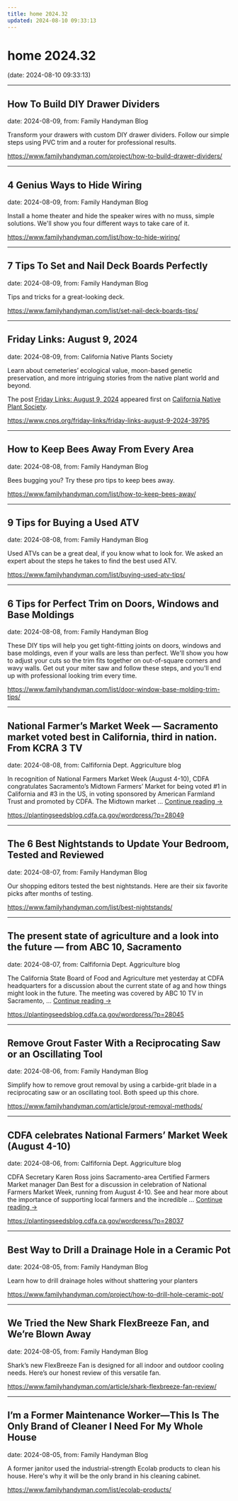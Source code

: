 ```yaml
---
title: home 2024.32
updated: 2024-08-10 09:33:13
---
```


# home 2024.32

(date: 2024-08-10 09:33:13)

---

## How To Build DIY Drawer Dividers

date: 2024-08-09, from: Family Handyman Blog

Transform your drawers with custom DIY drawer dividers. Follow our simple steps using PVC trim and a router for professional results. 

<https://www.familyhandyman.com/project/how-to-build-drawer-dividers/>

---

## 4 Genius Ways to Hide Wiring

date: 2024-08-09, from: Family Handyman Blog

Install a home theater and hide the speaker wires with no muss, simple solutions. We'll show you four different ways to take care of it. 

<https://www.familyhandyman.com/list/how-to-hide-wiring/>

---

## 7 Tips To Set and Nail Deck Boards Perfectly

date: 2024-08-09, from: Family Handyman Blog

Tips and tricks for a great-looking deck. 

<https://www.familyhandyman.com/list/set-nail-deck-boards-tips/>

---

## Friday Links: August 9, 2024

date: 2024-08-09, from: California Native Plants Society

<p>Learn about cemeteries’ ecological value, moon-based genetic preservation, and more intriguing stories from the native plant world and beyond.</p>
<p>The post <a href="https://www.cnps.org/friday-links/friday-links-august-9-2024-39795">Friday Links: August 9, 2024</a> appeared first on <a href="https://www.cnps.org">California Native Plant Society</a>.</p>
 

<https://www.cnps.org/friday-links/friday-links-august-9-2024-39795>

---

## How to Keep Bees Away From Every Area

date: 2024-08-08, from: Family Handyman Blog

Bees bugging you? Try these pro tips to keep bees away. 

<https://www.familyhandyman.com/list/how-to-keep-bees-away/>

---

## 9 Tips for Buying a Used ATV

date: 2024-08-08, from: Family Handyman Blog

Used ATVs can be a great deal, if you know what to look for. We asked an expert about the steps he takes to find the best used ATV. 

<https://www.familyhandyman.com/list/buying-used-atv-tips/>

---

## 6 Tips for Perfect Trim on Doors, Windows and Base Moldings

date: 2024-08-08, from: Family Handyman Blog

These DIY tips will help you get tight-fitting joints on doors, windows and base moldings, even if your walls are less than perfect. We'll show you how to adjust your cuts so the trim fits together on out-of-square corners and wavy walls. Get out your miter saw and follow these steps, and you'll end up with professional looking trim every time.  

<https://www.familyhandyman.com/list/door-window-base-molding-trim-tips/>

---

## National Farmer’s Market Week — Sacramento market voted best in California, third in nation. From KCRA 3 TV

date: 2024-08-08, from: Calfifornia Dept. Aggriculture blog

In recognition of National Farmers Market Week (August 4-10), CDFA congratulates Sacramento&#8217;s Midtown Farmers&#8217; Market for being voted #1 in California and #3 in the US, in voting sponsored by American Farmland Trust and promoted by CDFA. The Midtown market &#8230; <a href="https://plantingseedsblog.cdfa.ca.gov/wordpress/?p=28049">Continue reading <span class="meta-nav">&#8594;</span></a> 

<https://plantingseedsblog.cdfa.ca.gov/wordpress/?p=28049>

---

## The 6 Best Nightstands to Update Your Bedroom, Tested and Reviewed

date: 2024-08-07, from: Family Handyman Blog

Our shopping editors tested the best nightstands. Here are their six favorite picks after months of testing.  

<https://www.familyhandyman.com/list/best-nightstands/>

---

## The present state of agriculture and a look into the future — from ABC 10, Sacramento

date: 2024-08-07, from: Calfifornia Dept. Aggriculture blog

The California State Board of Food and Agriculture met yesterday at CDFA headquarters for a discussion about the current state of ag and how things might look in the future. The meeting was covered by ABC 10 TV in Sacramento, &#8230; <a href="https://plantingseedsblog.cdfa.ca.gov/wordpress/?p=28045">Continue reading <span class="meta-nav">&#8594;</span></a> 

<https://plantingseedsblog.cdfa.ca.gov/wordpress/?p=28045>

---

## Remove Grout Faster With a Reciprocating Saw or an Oscillating Tool

date: 2024-08-06, from: Family Handyman Blog

Simplify how to remove grout removal by using a carbide-grit blade in a reciprocating saw or an oscillating tool. Both speed up this chore. 

<https://www.familyhandyman.com/article/grout-removal-methods/>

---

## CDFA celebrates National Farmers’ Market Week (August 4-10)

date: 2024-08-06, from: Calfifornia Dept. Aggriculture blog

CDFA Secretary Karen Ross joins Sacramento-area Certified Farmers Market manager Dan Best for a discussion in celebration of National Farmers Market Week, running from August 4-10. See and hear more about the importance of supporting local farmers and the incredible &#8230; <a href="https://plantingseedsblog.cdfa.ca.gov/wordpress/?p=28037">Continue reading <span class="meta-nav">&#8594;</span></a> 

<https://plantingseedsblog.cdfa.ca.gov/wordpress/?p=28037>

---

## Best Way to Drill a Drainage Hole in a Ceramic Pot

date: 2024-08-05, from: Family Handyman Blog

Learn how to drill drainage holes without shattering your planters 

<https://www.familyhandyman.com/project/how-to-drill-hole-ceramic-pot/>

---

## We Tried the New Shark FlexBreeze Fan, and We’re Blown Away

date: 2024-08-05, from: Family Handyman Blog

Shark’s new FlexBreeze Fan is designed for all indoor and outdoor cooling needs. Here’s our honest review of this versatile fan. 

<https://www.familyhandyman.com/article/shark-flexbreeze-fan-review/>

---

## I’m a Former Maintenance Worker—This Is The Only Brand of Cleaner I Need For My Whole House

date: 2024-08-05, from: Family Handyman Blog

A former janitor used the industrial-strength Ecolab products to clean his house. Here's why it will be the only brand in his cleaning cabinet. 

<https://www.familyhandyman.com/list/ecolab-products/>


